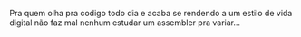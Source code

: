 ﻿Pra quem olha pra codigo todo dia
e acaba se rendendo a um estilo de vida digital
não faz mal nenhum estudar
um assembler pra variar...

